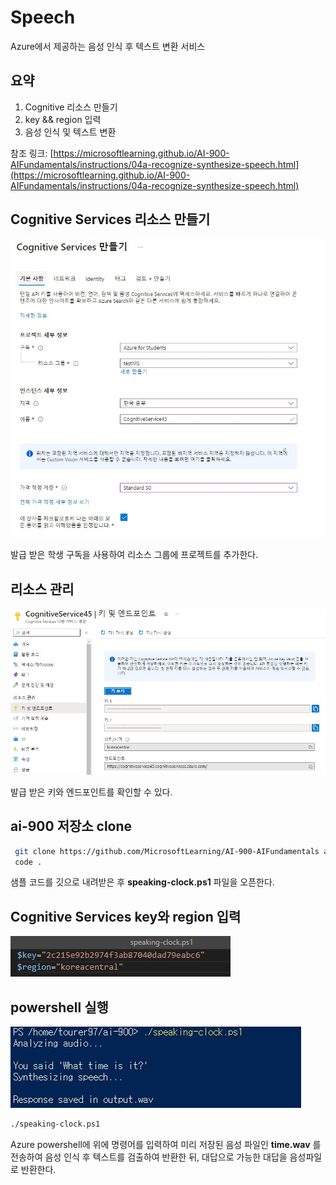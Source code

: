 # Speech

Azure에서 제공하는 음성 인식 후 텍스트 변환 서비스

## 요약
1. Cognitive 리소스 만들기
2. key && region 입력
3. 음성 인식 및 텍스트 변환

참조 링크: [https://microsoftlearning.github.io/AI-900-AIFundamentals/instructions/04a-recognize-synthesize-speech.html](https://microsoftlearning.github.io/AI-900-AIFundamentals/instructions/04a-recognize-synthesize-speech.html)

## Cognitive Services 리소스 만들기

![./md_img/00_group1.jpg](./md_img/04_s_cg.jpg)

발급 받은 학생 구독을 사용하여 리소스 그룹에 프로젝트를 추가한다.

## 리소스 관리

![./md_img/04_s_cgke.jpg](./md_img/04_s_cgke.jpg)

발급 받은 키와 엔드포인트를 확인할 수 있다.

## ai-900 저장소 clone

```bash
 git clone https://github.com/MicrosoftLearning/AI-900-AIFundamentals ai-900
 code .
```
샘플 코드를 깃으로 내려받은 후 __speaking-clock.ps1__ 파일을 오픈한다.

## Cognitive Services key와 region 입력

![./md_img/04_s_keyendpoint.jpg](./md_img/04_s_region.jpg)


## powershell 실행

![./md_img/04_ta_result.png](./md_img/04_s_result.jpg)

```bash
./speaking-clock.ps1
```

Azure powershell에 위에 명령어를 입력하여 미리 저장된 음성 파일인 __time.wav__ 를 전송하여 음성 인식 후 텍스트를 검출하여 반환한 뒤, 대답으로 가능한 대답을 음성파일로 반환한다.
